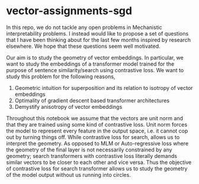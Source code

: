 # vector-assignments-sgd

In this repo, we do not tackle any open problems in Mechanistic interpretability problems. I instead would like to propose a set of questions that I have been thinking about for the last few months inspired by research elsewhere. We hope that these questions seem well motivated.

Our aim is to study the geometry of vector embeddings. In particular, we want to study the embeddings of a transformer model trained for the purpose of sentence similarity/search using contrastive loss. We want to study this problem for the following reasons, 

1. Geometric intuition for superposition and its relation to isotropy of vector embeddings 
2. Optimality of gradient descent based transformer architectures
3. Demystify anisotropy of vector embeddings

Throughout this notebook we assume that the vectors are unit norm and that they are trained using some kind of contrastive loss. Unit norm forces the model to represent every feature in the output space, i.e. it cannot cop out by turning things off. While contrastive loss for search, allows us to interpret the geometry. As opposed to MLM or Auto-regressive loss where the geometry of the final layer is not necessarily constrained by any geometry; search transformers with contrastive loss literally demands similar vectors to be closer to each other and vice versa. Thus the objective of contrastive loss for search transformer allows us to study the geometry of the model output without us running into circles.



